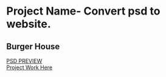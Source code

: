 # Project Name- Convert psd to website.
## Burger House
[PSD PREVIEW](https://github.com/kowsirahmed/burger/blob/main/preview.png)  
[Project Work Here](https://kowsirahmed.github.io/burger/)
